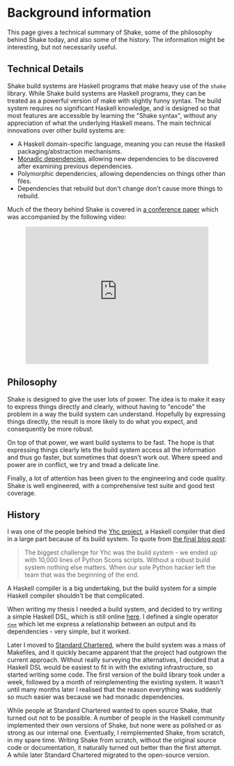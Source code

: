 # Background information

This page gives a technical summary of Shake, some of the philosophy behind Shake today, and also some of the history. The information might be interesting, but not necessarily useful.

## Technical Details

Shake build systems are Haskell programs that make heavy use of the `shake` library. While Shake build systems are Haskell programs, they can be treated as a powerful version of make with slightly funny syntax. The build system requires no significant Haskell knowledge, and is designed so that most features are accessible by learning the "Shake syntax", without any appreciation of what the underlying Haskell means. The main technical innovations over other build systems are:

* A Haskell domain-specific language, meaning you can reuse the Haskell packaging/abstraction mechanisms.
* [Monadic dependencies](http://neilmitchell.blogspot.co.uk/2014/07/applicative-vs-monadic-build-systems.html), allowing new dependencies to be discovered after examining previous dependencies.
* Polymorphic dependencies, allowing dependencies on things other than files.
* Dependencies that rebuild but don't change don't cause more things to rebuild.

Much of the theory behind Shake is covered in [a conference paper](http://community.haskell.org/~ndm/downloads/paper-shake_before_building-10_sep_2012.pdf) which was accompanied by the following video:

<center>
<iframe width="420" height="315" src="http://www.youtube.com/embed/xYCPpXVlqFM" frameborder="0" allowfullscreen>
</iframe>
</center>

## Philosophy

Shake is designed to give the user lots of power. The idea is to make it easy to express things directly and clearly, without having to "encode" the problem in a way the build system can understand. Hopefully by expressing things directly, the result is more likely to do what you expect, and consequently be more robust.

On top of that power, we want build systems to be fast. The hope is that expressing things clearly lets the build system access all the information and thus go faster, but sometimes that doesn't work out. Where speed and power are in conflict, we try and tread a delicate line.

Finally, a lot of attention has been given to the engineering and code quality. Shake is well engineered, with a comprehensive test suite and good test coverage.

## History

I was one of the people behind the [Yhc project](https://www.haskell.org/haskellwiki/Yhc), a Haskell compiler that died in a large part because of its build system. To quote from [the final blog post](http://yhc06.blogspot.co.uk/2011/04/yhc-is-dead.html):

> The biggest challenge for Yhc was the build system - we ended up with 10,000 lines of Python Scons scripts. Without a robust build system nothing else matters. When our sole Python hacker left the team that was the beginning of the end.

A Haskell compiler is a big undertaking, but the build system for a simple Haskell compiler shouldn't be that complicated.

When writing my thesis I needed a build system, and decided to try writing a simple Haskell DSL, which is still online [here](https://github.com/ndmitchell/thesis/blob/master/old/Main.hs). I defined a single operator [`<==`](https://github.com/ndmitchell/thesis/blob/master/old/Main.hs#L71) which let me express a relationship between an output and its dependencies - very simple, but it worked.

Later I moved to [Standard Chartered](http://www.sc.com/), where the build system was a mass of Makefiles, and it quickly became apparent that the project had outgrown the current approach. Without really surveying the alternatives, I decided that a Haskell DSL would be easiest to fit in with the existing infrastructure, so started writing some code. The first version of the build library took under a week, followed by a month of reimplementing the existing system. It wasn't until many months later I realised that the reason everything was suddenly so much easier was because we had monadic dependencies.

While people at Standard Chartered wanted to open source Shake, that turned out not to be possible. A number of people in the Haskell community implemented their own versions of Shake, but none were as polished or as strong as our internal one. Eventually, I reimplemented Shake, from scratch, in my spare time. Writing Shake from scratch, without the original source code or documentation, it naturally turned out better than the first attempt. A while later Standard Chartered migrated to the open-source version.

